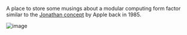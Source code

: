 A place to store some musings about a modular computing form factor similar to the [Jonathan concept](https://www.storiesofapple.net/the-jonathan-computer.html) by Apple back in 1985.

![image](https://github.com/dslik/jonathan_redux/assets/5757591/9eae2f7c-37b8-4acf-8a22-d26fa72e0162)
